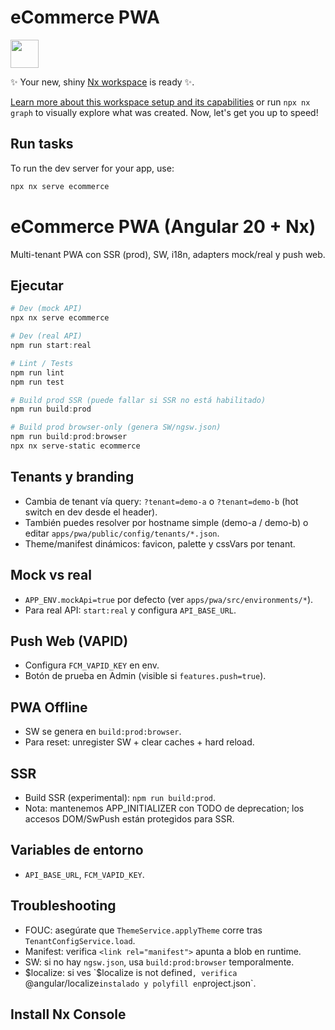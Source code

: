 # eCommerce PWA

<a alt="Nx logo" href="https://nx.dev" target="_blank" rel="noreferrer"><img src="https://raw.githubusercontent.com/nrwl/nx/master/images/nx-logo.png" width="45"></a>

✨ Your new, shiny [Nx workspace](https://nx.dev) is ready ✨.

[Learn more about this workspace setup and its capabilities](https://nx.dev/getting-started/tutorials/angular-monorepo-tutorial?utm_source=nx_project&utm_medium=readme&utm_campaign=nx_projects) or run `npx nx graph` to visually explore what was created. Now, let's get you up to speed!

## Run tasks

To run the dev server for your app, use:

```sh
npx nx serve ecommerce
```

# eCommerce PWA (Angular 20 + Nx)

Multi-tenant PWA con SSR (prod), SW, i18n, adapters mock/real y push web.

## Ejecutar

```powershell
# Dev (mock API)
npx nx serve ecommerce

# Dev (real API)
npm run start:real

# Lint / Tests
npm run lint
npm run test

# Build prod SSR (puede fallar si SSR no está habilitado)
npm run build:prod

# Build prod browser-only (genera SW/ngsw.json)
npm run build:prod:browser
npx nx serve-static ecommerce
```

## Tenants y branding

- Cambia de tenant vía query: `?tenant=demo-a` o `?tenant=demo-b` (hot switch en dev desde el header).
- También puedes resolver por hostname simple (demo-a / demo-b) o editar `apps/pwa/public/config/tenants/*.json`.
- Theme/manifest dinámicos: favicon, palette y cssVars por tenant.

## Mock vs real

- `APP_ENV.mockApi=true` por defecto (ver `apps/pwa/src/environments/*`).
- Para real API: `start:real` y configura `API_BASE_URL`.

## Push Web (VAPID)

- Configura `FCM_VAPID_KEY` en env.
- Botón de prueba en Admin (visible si `features.push=true`).

## PWA Offline

- SW se genera en `build:prod:browser`.
- Para reset: unregister SW + clear caches + hard reload.

## SSR

- Build SSR (experimental): `npm run build:prod`.
- Nota: mantenemos APP_INITIALIZER con TODO de deprecation; los accesos DOM/SwPush están protegidos para SSR.

## Variables de entorno

- `API_BASE_URL`, `FCM_VAPID_KEY`.

## Troubleshooting

- FOUC: asegúrate que `ThemeService.applyTheme` corre tras `TenantConfigService.load`.
- Manifest: verifica `<link rel="manifest">` apunta a blob en runtime.
- SW: si no hay `ngsw.json`, usa `build:prod:browser` temporalmente.
- $localize: si ves `$localize is not defined`, verifica `@angular/localize`instalado y polyfill en`project.json`.

## Install Nx Console

